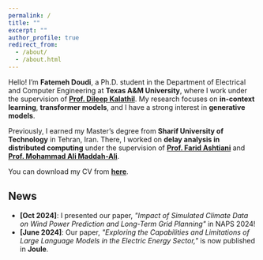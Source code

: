 ```yaml
---
permalink: /
title: ""
excerpt: ""
author_profile: true
redirect_from: 
  - /about/
  - /about.html
---
```


Hello! I’m **Fatemeh Doudi**, a Ph.D. student in the Department of Electrical and Computer Engineering at **Texas A&M University**, where I work under the supervision of **[Prof. Dileep Kalathil](https://people.tamu.edu/~dileep.kalathil/)**. My research focuses on **in-context learning**, **transformer models**, and I have a strong interest in **generative models**.  

Previously, I earned my Master’s degree from **Sharif University of Technology** in Tehran, Iran. There, I worked on **delay analysis in distributed computing** under the supervision of **[Prof. Farid Ashtiani](https://sharif.edu/~ashtianimt/)** and **[Prof. Mohammad Ali Maddah-Ali](https://maddah.umn.edu/)**.

You can download my CV from **[here](Resume.pdf)**. 

## News
- **[Oct 2024]**: I presented our paper, *"Impact of Simulated Climate Data on Wind Power Prediction and Long-Term Grid Planning"* in NAPS 2024!
- **[June 2024]**: Our paper, *"Exploring the Capabilities and Limitations of Large Language Models in the Electric Energy Sector,"* is now published in **Joule**.

 
